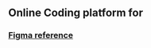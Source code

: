 ## Online Coding platform for 

### [Figma reference](https://www.figma.com/design/OldK3HULkRtO9oMCnonthi/OmniCom?node-id=0-1&t=Z3YKTvCuWsmA2NUD-1)